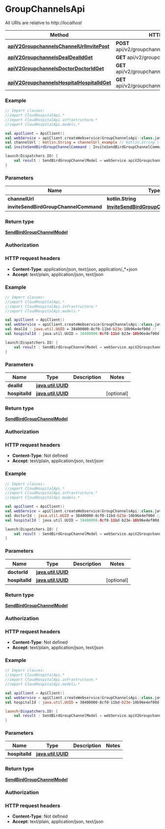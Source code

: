 # GroupChannelsApi

All URIs are relative to *http://localhost*

Method | HTTP request | Description
------------- | ------------- | -------------
[**apiV2GroupchannelsChannelUrlInvitePost**](GroupChannelsApi.md#apiV2GroupchannelsChannelUrlInvitePost) | **POST** api/v2/groupchannels/{channelUrl}/invite | 
[**apiV2GroupchannelsDealDealIdGet**](GroupChannelsApi.md#apiV2GroupchannelsDealDealIdGet) | **GET** api/v2/groupchannels/deal/{dealId} | 
[**apiV2GroupchannelsDoctorDoctorIdGet**](GroupChannelsApi.md#apiV2GroupchannelsDoctorDoctorIdGet) | **GET** api/v2/groupchannels/doctor/{doctorId} | 
[**apiV2GroupchannelsHospitalHospitalIdGet**](GroupChannelsApi.md#apiV2GroupchannelsHospitalHospitalIdGet) | **GET** api/v2/groupchannels/hospital/{hospitalId} | 





### Example
```kotlin
// Import classes:
//import CloudHospitalApi.*
//import CloudHospitalApi.infrastructure.*
//import CloudHospitalApi.models.*

val apiClient = ApiClient()
val webService = apiClient.createWebservice(GroupChannelsApi::class.java)
val channelUrl : kotlin.String = channelUrl_example // kotlin.String | 
val inviteSendBirdGroupChannelCommand : InviteSendBirdGroupChannelCommand =  // InviteSendBirdGroupChannelCommand | 

launch(Dispatchers.IO) {
    val result : SendBirdGroupChannelModel = webService.apiV2GroupchannelsChannelUrlInvitePost(channelUrl, inviteSendBirdGroupChannelCommand)
}
```

### Parameters

Name | Type | Description  | Notes
------------- | ------------- | ------------- | -------------
 **channelUrl** | **kotlin.String**|  |
 **inviteSendBirdGroupChannelCommand** | [**InviteSendBirdGroupChannelCommand**](InviteSendBirdGroupChannelCommand.md)|  | [optional]

### Return type

[**SendBirdGroupChannelModel**](SendBirdGroupChannelModel.md)

### Authorization



### HTTP request headers

 - **Content-Type**: application/json, text/json, application/_*+json
 - **Accept**: text/plain, application/json, text/json




### Example
```kotlin
// Import classes:
//import CloudHospitalApi.*
//import CloudHospitalApi.infrastructure.*
//import CloudHospitalApi.models.*

val apiClient = ApiClient()
val webService = apiClient.createWebservice(GroupChannelsApi::class.java)
val dealId : java.util.UUID = 38400000-8cf0-11bd-b23e-10b96e4ef00d // java.util.UUID | 
val hospitalId : java.util.UUID = 38400000-8cf0-11bd-b23e-10b96e4ef00d // java.util.UUID | 

launch(Dispatchers.IO) {
    val result : SendBirdGroupChannelModel = webService.apiV2GroupchannelsDealDealIdGet(dealId, hospitalId)
}
```

### Parameters

Name | Type | Description  | Notes
------------- | ------------- | ------------- | -------------
 **dealId** | [**java.util.UUID**](.md)|  |
 **hospitalId** | [**java.util.UUID**](.md)|  | [optional]

### Return type

[**SendBirdGroupChannelModel**](SendBirdGroupChannelModel.md)

### Authorization



### HTTP request headers

 - **Content-Type**: Not defined
 - **Accept**: text/plain, application/json, text/json




### Example
```kotlin
// Import classes:
//import CloudHospitalApi.*
//import CloudHospitalApi.infrastructure.*
//import CloudHospitalApi.models.*

val apiClient = ApiClient()
val webService = apiClient.createWebservice(GroupChannelsApi::class.java)
val doctorId : java.util.UUID = 38400000-8cf0-11bd-b23e-10b96e4ef00d // java.util.UUID | 
val hospitalId : java.util.UUID = 38400000-8cf0-11bd-b23e-10b96e4ef00d // java.util.UUID | 

launch(Dispatchers.IO) {
    val result : SendBirdGroupChannelModel = webService.apiV2GroupchannelsDoctorDoctorIdGet(doctorId, hospitalId)
}
```

### Parameters

Name | Type | Description  | Notes
------------- | ------------- | ------------- | -------------
 **doctorId** | [**java.util.UUID**](.md)|  |
 **hospitalId** | [**java.util.UUID**](.md)|  | [optional]

### Return type

[**SendBirdGroupChannelModel**](SendBirdGroupChannelModel.md)

### Authorization



### HTTP request headers

 - **Content-Type**: Not defined
 - **Accept**: text/plain, application/json, text/json




### Example
```kotlin
// Import classes:
//import CloudHospitalApi.*
//import CloudHospitalApi.infrastructure.*
//import CloudHospitalApi.models.*

val apiClient = ApiClient()
val webService = apiClient.createWebservice(GroupChannelsApi::class.java)
val hospitalId : java.util.UUID = 38400000-8cf0-11bd-b23e-10b96e4ef00d // java.util.UUID | 

launch(Dispatchers.IO) {
    val result : SendBirdGroupChannelModel = webService.apiV2GroupchannelsHospitalHospitalIdGet(hospitalId)
}
```

### Parameters

Name | Type | Description  | Notes
------------- | ------------- | ------------- | -------------
 **hospitalId** | [**java.util.UUID**](.md)|  |

### Return type

[**SendBirdGroupChannelModel**](SendBirdGroupChannelModel.md)

### Authorization



### HTTP request headers

 - **Content-Type**: Not defined
 - **Accept**: text/plain, application/json, text/json

